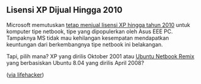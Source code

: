## Lisensi XP Dijual Hingga 2010

Microsoft memutuskan [tetap menjual lisensi XP hingga tahun 2010](http://www.nytimes.com/idg/IDG_852573C4006938804825745D0035EE3E.html) untuk komputer tipe netbook, tipe yang dipopulerkan oleh Asus EEE PC. Tampaknya MS tidak mau kehilangan kesempatan mendapatkan keuntungan dari berkembangnya tipe netbook ini belakangan.

Tapi, pilih mana? XP yang dirilis Oktober 2001 atau [Ubuntu Netbook Remix](http://kriwil.com/journal/ubuntu-netbook-remix) yang berbasiskan Ubuntu 8.04 yang dirilis April 2008?

([via lifehacker](http://lifehacker.com/394789/xp-stays-alive-till-2010))

<!-- {"time": "2008-06-03 22:17:37", "title": "Lisensi XP Dijual Hingga 2010"} -->
